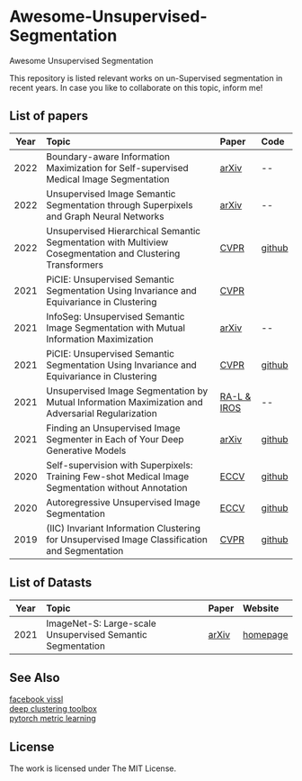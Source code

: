 # Awesome-Unsupervised-Segmentation
Awesome Unsupervised Segmentation

This repository is listed relevant works on un-Supervised segmentation in recent years. In case you like to collaborate on this topic, inform me!

## List of papers
| Year        | Topic           | Paper | Code  |
| ------------- |:--------------| :-----| :-----|
| 2022 | Boundary-aware Information Maximization for Self-supervised Medical Image Segmentation | [arXiv](https://arxiv.org/pdf/2202.02371.pdf) | -- |
| 2022 | Unsupervised Image Semantic Segmentation through Superpixels and Graph Neural Networks | [arXiv](https://arxiv.org/pdf/2210.11810.pdf) | -- |
| 2022 | Unsupervised Hierarchical Semantic Segmentation with Multiview Cosegmentation and Clustering Transformers | [CVPR](https://arxiv.org/pdf/2110.03477.pdf) | [github](https://github.com/twke18/HSG) |
| 2021 | PiCIE: Unsupervised Semantic Segmentation Using Invariance and Equivariance in Clustering | [CVPR](https://openaccess.thecvf.com/content/CVPR2021/papers/Cho_PiCIE_Unsupervised_Semantic_Segmentation_Using_Invariance_and_Equivariance_in_Clustering_CVPR_2021_paper.pdf)
| 2021 | InfoSeg: Unsupervised Semantic Image Segmentation with Mutual Information Maximization | [arXiv](https://arxiv.org/pdf/2110.03477.pdf) | -- |
| 2021 | PiCIE: Unsupervised Semantic Segmentation Using Invariance and Equivariance in Clustering | [CVPR](https://openaccess.thecvf.com/content/CVPR2021/papers/Cho_PiCIE_Unsupervised_Semantic_Segmentation_Using_Invariance_and_Equivariance_in_Clustering_CVPR_2021_paper.pdf) | [github](https://github.com/janghyuncho/PiCIE)
| 2021 | Unsupervised Image Segmentation by Mutual Information Maximization and Adversarial Regularization | [RA-L & IROS](https://arxiv.org/abs/2107.00691) | --
| 2021 | Finding an Unsupervised Image Segmenter in Each of Your Deep Generative Models | [arXiv](https://arxiv.org/pdf/2105.08127.pdf) | [github](https://github.com/lukemelas/unsupervised-image-segmentation)
| 2020 | Self-supervision with Superpixels: Training Few-shot Medical Image Segmentation without Annotation | [ECCV](https://www.ecva.net/papers/eccv_2020/papers_ECCV/papers/123740749.pdf) | [github](https://github.com/cheng-01037/Self-supervised-Fewshot-Medical-Image-Segmentation) |
| 2020 | Autoregressive Unsupervised Image Segmentation | [ECCV](https://www.ecva.net/papers/eccv_2020/papers_ECCV/papers/123520137.pdf) | [github](https://github.com/Max-Manning/autoregunsupseg)
| 2019 | (IIC) Invariant Information Clustering for Unsupervised Image Classification and Segmentation | [CVPR](https://openaccess.thecvf.com/content_ICCV_2019/papers/Ji_Invariant_Information_Clustering_for_Unsupervised_Image_Classification_and_Segmentation_ICCV_2019_paper.pdf) | [github](https://github.com/xu-ji/IIC)

## List of Datasts
| Year        | Topic           | Paper | Website  |
| ------------- |:--------------| :-----| :-----|
| 2021 | ImageNet-S: Large-scale Unsupervised Semantic Segmentation | [arXiv](https://arxiv.org/pdf/2106.03149.pdf) | [homepage](https://unsupervisedsemanticsegmentation.github.io/) |

## See Also
[facebook vissl](https://github.com/facebookresearch/vissl) \
[deep clustering toolbox](https://github.com/jizongFox/deep-clustering-toolbox)\
[pytorch metric learning](https://github.com/KevinMusgrave/pytorch-metric-learning)

## License

The work is licensed under The MIT License.

<!-- | 2020 | Proxy Anchor Loss for Deep Metric Learning | CVPR | [github](https://github.com/tjddus9597/Proxy-Anchor-CVPR2020) -->
